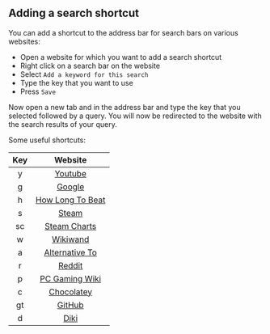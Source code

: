 ## Adding a search shortcut
You can add a shortcut to the address bar for search bars on various websites:
- Open a website for which you want to add a search shortcut
- Right click on a search bar on the website
- Select `Add a keyword for this search`
- Type the key that you want to use
- Press `Save`

Now open a new tab and in the address bar and type the key that you selected followed by a query. You will now be redirected to the website with the search results of your query.

Some useful shortcuts:

| Key | Website |
|:---:|:-------:|
|  y  | [Youtube](https://youtube.com) |
|  g  | [Google](https://google.com) |
|  h  | [How Long To Beat](https://howlongtobeat.com) |
|  s  | [Steam](https://store.steampowered.com/) |
|  sc | [Steam Charts](https://steamcharts.com/) |
|  w  | [Wikiwand](https://www.wikiwand.com/) |
|  a  | [Alternative To](https://alternativeto.net/) |
|  r  | [Reddit](https://www.reddit.com/) |
|  p  | [PC Gaming Wiki](https://www.pcgamingwiki.com/wiki/Home) |
|  c  | [Chocolatey](https://community.chocolatey.org/) |
|  gt | [GitHub](https://github.com/) |
|  d  | [Diki](https://diki.pl) |
